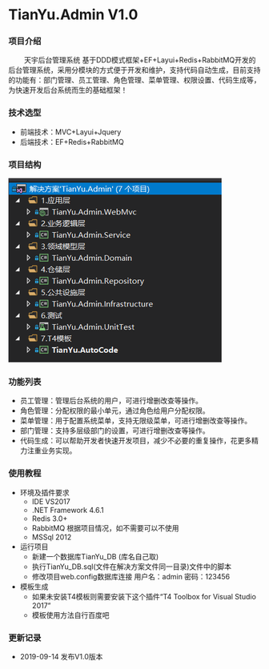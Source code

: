 # TianYu.Admin V1.0

### 项目介绍
&nbsp;&nbsp;&nbsp;&nbsp;&nbsp;&nbsp;&nbsp;&nbsp;天宇后台管理系统 基于DDD模式框架+EF+Layui+Redis+RabbitMQ开发的后台管理系统，采用分模块的方式便于开发和维护，支持代码自动生成，目前支持的功能有：部门管理、员工管理、角色管理、菜单管理、权限设置、代码生成等，为快速开发后台系统而生的基础框架！
    
### 技术选型
* 前端技术：MVC+Layui+Jquery
* 后端技术：EF+Redis+RabbitMQ
    
### 项目结构
![](file/QQ图片20190914161942.png "项目结构")

### 功能列表
* 员工管理：管理后台系统的用户，可进行增删改查等操作。
* 角色管理：分配权限的最小单元，通过角色给用户分配权限。
* 菜单管理：用于配置系统菜单，支持无限级菜单，可进行增删改查等操作。
* 部门管理：支持多层级部门的设置，可进行增删改查等操作。
* 代码生成：可以帮助开发者快速开发项目，减少不必要的重复操作，花更多精力注重业务实现。 

### 使用教程
* 环境及插件要求
    * IDE VS2017
    * .NET Framework 4.6.1
    * Redis 3.0+
    * RabbitMQ 根据项目情况，如不需要可以不使用
    * MSSql 2012
* 运行项目
    * 新建一个数据库TianYu_DB (库名自己取)
    * 执行TianYu_DB.sql(文件在解决方案文件同一目录)文件中的脚本
    * 修改项目web.config数据库连接 用户名：admin 密码：123456
* 模板生成
    * 如果未安装T4模板则需要安装下这个插件“T4 Toolbox for Visual Studio 2017”
    * 模板使用方法自行百度吧
    
### 更新记录
* 2019-09-14 发布V1.0版本
